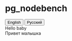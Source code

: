 # pg_nodebench

<div>
  <button onclick="showSection('english')">English</button>
  <button onclick="showSection('russian')">Русский</button>
</div>
<div id="english">
Hello baby
</div>

<div id="russian">
Привет малышка
</div>


<script> function showSection(lang) { document.getElementById('english').style.display = (lang === 'english') 
? 'block' : 'none'; 
document.getElementById('russian').style.display = (lang === 'russian') ? 'block' : 'none'; } 
</script>